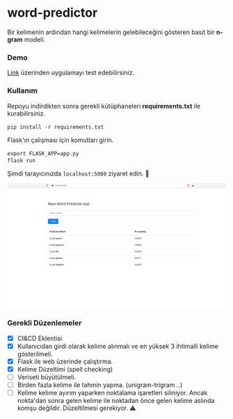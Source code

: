 

# word-predictor

Bir kelimenin ardından hangi kelimelerin gelebileceğini gösteren basit bir **n-gram** modeli.

### Demo

[Link](https://word-predictor.herokuapp.com/) üzerinden uygulamayı test edebilirsiniz.

### Kullanım

Repoyu indirdikten sonra gerekli kütüphaneleri **requirements.txt** ile kurabilirsiniz.

```shell
pip install -r requirements.txt
```

Flask'ın çalışması için komutları girin.

```shell
export FLASK_APP=app.py
flask run
```

Şimdi tarayıcınızda `localhost:5000` ziyaret edin. :tada:

![](./images/img1.png)

### Gerekli Düzenlemeler

- [x] CI&CD Eklentisi
- [x] Kullanıcıdan girdi olarak kelime alınmalı ve en yüksek 3 ihtimalli kelime gösterilmeli.
- [x] Flask ile web üzerinde çalıştırma.
- [x] Kelime Düzeltimi (spell checking)​
- [ ] Veriseti büyütülmeli.
- [ ] Birden fazla kelime ile tahmin yapma. (unigram-trigram ..)
- [ ] Kelime kelime ayırım yaparken noktalama işaretleri siliniyor. Ancak nokta'dan sonra gelen kelime ile noktadan önce gelen kelime aslında komşu değildir. Düzeltilmesi gerekiyor. :warning:

